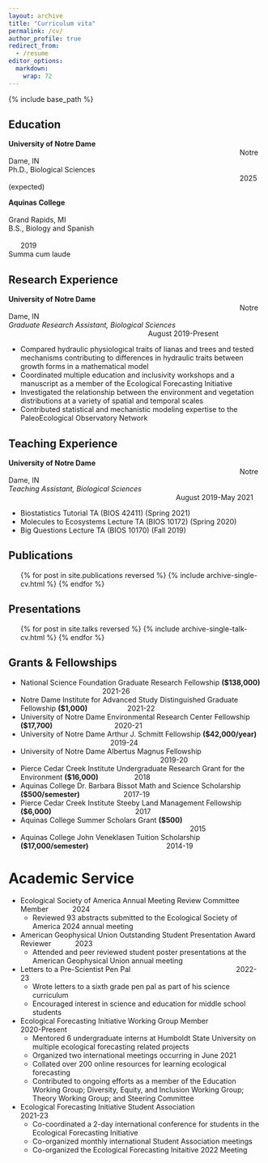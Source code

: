 ```yaml
---
layout: archive
title: "Curriculum vita"
permalink: /cv/
author_profile: true
redirect_from:
  - /resume
editor_options: 
  markdown: 
    wrap: 72
---
```


{% include base_path %}

## Education

**University of Notre Dame**
                                                                                                                    Notre Dame, IN\
Ph.D., Biological Sciences                                                                                                                     2025 (expected)

**Aquinas College**                                                                                                                                 Grand Rapids, MI\
B.S., Biology and Spanish                                                                                                                                       2019\
Summa cum laude

## Research Experience

**University of Notre Dame**                                                                                                                     Notre Dame, IN\
*Graduate Research Assistant, Biological Sciences*                                                                       August 2019-Present
* Compared hydraulic physiological traits of lianas and trees and tested mechanisms contributing to differences in hydraulic traits between growth forms in a mathematical model
* Coordinated multiple education and inclusivity workshops and a manuscript as a member of the Ecological Forecasting Initiative
* Investigated the relationship between the environment and vegetation distributions at a variety of spatial and temporal scales
* Contributed statistical and mechanistic modeling expertise to the PaleoEcological Observatory Network

## Teaching Experience

**University of Notre Dame**                                                                                                                     Notre Dame, IN\
*Teaching Assistant, Biological Sciences*                                                                                     August 2019-May 2021
* Biostatistics Tutorial TA (BIOS 42411) (Spring 2021)
* Molecules to Ecosystems Lecture TA (BIOS 10172) (Spring 2020)
* Big Questions Lecture TA (BIOS 10170) (Fall 2019)

## Publications

<ul>{% for post in site.publications reversed %} {% include
archive-single-cv.html %} {% endfor %}</ul>

## Presentations

<ul>{% for post in site.talks reversed %} {% include
archive-single-talk-cv.html %} {% endfor %}</ul>

## Grants & Fellowships

* National Science Foundation Graduate Research Fellowship **($138,000)**                                          2021-26
* Notre Dame Institute for Advanced Study Distinguished Graduate Fellowship **($1,000)**                    2021-22
* University of Notre Dame Environmental Research Center Fellowship **($17,700)**                               2020-21
* University of Notre Dame Arthur J. Schmitt Fellowship **($42,000/year)**                                              2019-24
* University of Notre Dame Albertus Magnus Fellowship                                                                       2019-20
* Pierce Cedar Creek Institute Undergraduate Research Grant for the Environment **($16,000)**                  2018
* Aquinas College Dr. Barbara Bissot Math and Science Scholarship **($500/semester)**                      2017-19
* Pierce Cedar Creek Institute Steeby Land Management Fellowship **($6,000)**                                          2017
* Aquinas College Summer Scholars Grant **($500)**                                                                                      2015
* Aquinas College John Veneklasen Tuition Scholarship **($17,000/semester)**                                       2014-19

# Academic Service

* Ecological Society of America Annual Meeting Review Committee Member            2024
  * Reviewed 93 abstracts submitted to the Ecological Society of America 2024 annual meeting
* American Geophysical Union Outstanding Student Presentation Award Reviewer            2023
  * Attended and peer reviewed student poster presentations at the American Geophysical Union annual meeting
* Letters to a Pre-Scientist Pen Pal                                                     2022-23
  * Wrote letters to a sixth grade pen pal as part of his science curriculum
  * Encouraged interest in science and education for middle school students
* Ecological Forecasting Initiative Working Group Member                           2020-Present
  * Mentored 6 undergraduate interns at Humboldt State University on multiple ecological forecasting related projects
  * Organized two international meetings occurring in June 2021
  * Collated over 200 online resources for learning ecological forecasting
  * Contributed to ongoing efforts as a member of the Education Working Group; Diversity, Equity, and Inclusion Working Group; Theory Working Group; and Steering Committee
* Ecological Forecasting Initiative Student Association                           2021-23
  * Co-coordinated a 2-day international conference for students in the Ecological Forecasting Initiative
  * Co-organized monthly international Student Association meetings
  * Co-organized the Ecological Forecasting Initaitive 2022 Meeting